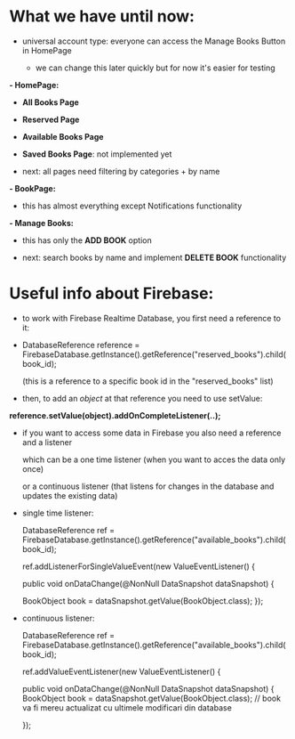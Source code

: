 
# What we have until now:

- universal account type: everyone can access the Manage Books Button in HomePage

  - we can change this later quickly but for now it's easier for testing
  

**- HomePage:** 
   
- **All Books Page**

- **Reserved Page** 

- **Available Books Page**

- **Saved Books Page**: not implemented yet

- next: all pages need filtering by categories + by name

**- BookPage:**

- this has almost everything except Notifications functionality

          
**- Manage Books:** 
  
  - this has only the **ADD BOOK** option
    
  - next: search books by name and implement **DELETE BOOK** functionality
  
  
    
      
# Useful info about Firebase:
      
- to work with Firebase Realtime Database, you first need a reference to it:
      
 - DatabaseReference reference = FirebaseDatabase.getInstance().getReference("reserved_books").child(book_id);
      
   (this is a reference to a specific book id in the "reserved_books" list)
       
  - then, to add an *object* at that reference you need to use setValue:
        
   **reference.setValue(object).addOnCompleteListener(..);**
   
  - if you want to access some data in Firebase you also need a reference and a listener
  
     which can be a one time listener (when you want to acces the data only once)
   
     or a continuous listener (that listens for changes in the database and updates the existing data)
   
   - single time listener:
   
     DatabaseReference ref  = FirebaseDatabase.getInstance().getReference("available_books").child(book_id);
     
     ref.addListenerForSingleValueEvent(new ValueEventListener() {
        
        public void onDataChange(@NonNull DataSnapshot dataSnapshot) {
        
        BookObject book = dataSnapshot.getValue(BookObject.class); 
        });
        
        
  - continuous listener:
  
    DatabaseReference ref = FirebaseDatabase.getInstance().getReference("available_books").child(book_id);
       
    ref.addValueEventListener(new ValueEventListener() {
       
       public void onDataChange(@NonNull DataSnapshot dataSnapshot) {
             BookObject book = dataSnapshot.getValue(BookObject.class);
             // book va fi mereu actualizat cu ultimele modificari din database
                
      });
                                    

